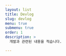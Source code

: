 ```yaml
---
layout: list
title: Devlog
slug: devlog
menu: true
submenu: true
order: 1
description: >
  개발과 관련된 내용을 적습니다.

---
```

